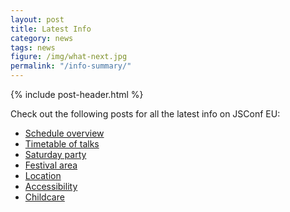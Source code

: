 ```yaml
---
layout: post
title: Latest Info
category: news
tags: news
figure: /img/what-next.jpg
permalink: "/info-summary/"
---
```

{% include post-header.html %}

Check out the following posts for all the latest info on JSConf EU:

- [Schedule overview](/rough-schedule/)
- [Timetable of talks](/schedule/)
- [Saturday party](/the-party/)
- [Festival area](/festival/)
- [Location](/location/)
- [Accessibility](/a11y/)
- [Childcare](/childcare/)
